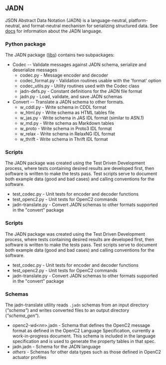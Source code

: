 ## JADN
JSON Abstract Data Notation (JADN) is a language-neutral, platform-neutral,
and format-neutral mechanism for serializing structured data.  See [docs](docs/jadn-overview.md) for
information about the JADN language.

### Python package
The JADN package ([libs](jadn)) contains two subpackages:

- Codec -- Validate messages against JADN schema, serialize and deserialize messages
  - codec.py - Message encoder and decoder
  - codec_format.py - Validation routines usable with the 'format' option
  - codec_utils.py - Utility routines used with the Codec class
  - jadn-defs.py - Constant definitions for the JADN file format
  - jadn.py - Load, validate, and save JADN schemas
- Convert -- Translate a JADN schema to other formats.
  - w_cddl.py - Write schema in CDDL format
  - w_html.py -  Write schema as HTML tables file
  - w_jas.py - Write schema in JAS IDL format (similar to ASN.1)
  - w_md.py - Write schema as Markdown tables
  - w_proto - Write schema in Proto3 IDL format
  - w_relax - Write schema in RelaxNG IDL format
  - w_thrift - Write schema in Thrift IDL format

### Scripts
The JADN package was created using the Test Driven Development process, where tests containing desired results
are developed first, then software is written to make the tests pass.  Test scripts serve to document both
example data (good and bad cases) and calling conventions for the software.
- test_codec.py - Unit tests for encoder and decoder functions
- test_openc2.py - Unit tests for OpenC2 commands
- jadn-translate.py - Convert JADN schemas to other formats supported in the "convert" package

### Scripts
The JADN package was created using the Test Driven Development process, where tests containing desired results
are developed first, then software is written to make the tests pass.  Test scripts serve to document both
example data (good and bad cases) and calling conventions for the software.

- test_codec.py - Unit tests for encoder and decoder functions
- test_openc2.py - Unit tests for OpenC2 commands
- jadn-translate.py - Convert JADN schemas to other formats supported in the "convert" package

### Schemas
The jadn-translate utility reads `.jadn` schemas from an input directory (*"schema"*) and writes
converted files to an output directory (*"schema_gen"*).

- openc2-wd\<*nn*>.jadn - Schema that defines the OpenC2 message format as defined in the OpenC2
Language Specification, currently a work-in-progress document.  This schema is included
in the language specification and is used to generate the property tables in that spec.
- jadn.jadn - Schema for the JADN language
- *others* - Schemas for other data types such as those defined in OpenC2 actuator profiles